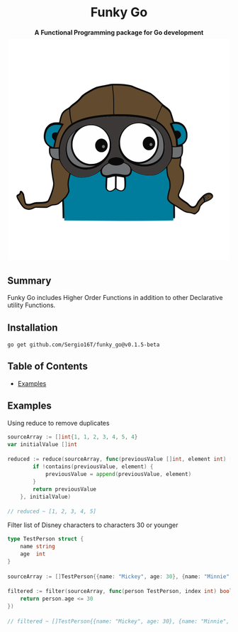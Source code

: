 <div align="center">
    <h1>Funky Go</h1>
    <h4>
    A Functional Programming package for Go development
    </h4>
    <p>
        <a href="https://pkg.go.dev/github.com/Sergio16T/funky_go">
            <img alt="Go Reference" src="https://pkg.go.dev/badge/github.com/gabriel-vasile/mimetype.svg">
        </a>
        <a href="https://goreportcard.com/report/github.com/Sergio16T/funky_go">
            <img alt="go report A+" src="https://goreportcard.com/badge/github.com/Sergio16T/funky_go"/>
        </a>
        <a href="LICENSE">
            <img alt="License" src="https://img.shields.io/badge/License-MIT-green.svg">
        </a>
    </p>
Ø    <img alt="Go Pilot" src="./go-pilot.svg" width="500px" style="margin-top: -60px">
</div>


## Summary
Funky Go includes Higher Order Functions in addition to other 
Declarative utility Functions.


## Installation

```
go get github.com/Sergio16T/funky_go@v0.1.5-beta
```
## Table of Contents

- [Examples](#examples)


## Examples

Using reduce to remove duplicates
```go
sourceArray := []int{1, 1, 2, 3, 4, 5, 4}
var initialValue []int

reduced := reduce(sourceArray, func(previousValue []int, element int) []int {
		if !contains(previousValue, element) {
			previousValue = append(previousValue, element)
		}
		return previousValue
	}, initialValue)

// reduced ~ [1, 2, 3, 4, 5]
```

Filter list of Disney characters to characters 30 or younger
```go
type TestPerson struct {
    name string
    age  int
}

sourceArray := []TestPerson{{name: "Mickey", age: 30}, {name: "Minnie", age: 27}, {name: "Goofy", age: 22}, {name: "Donald", age: 32}}

filtered := filter(sourceArray, func(person TestPerson, index int) bool {
    return person.age <= 30
})

// filtered ~ []TestPerson{{name: "Mickey", age: 30}, {name: "Minnie", age: 27}, {name: "Goofy", age: 22}}

```